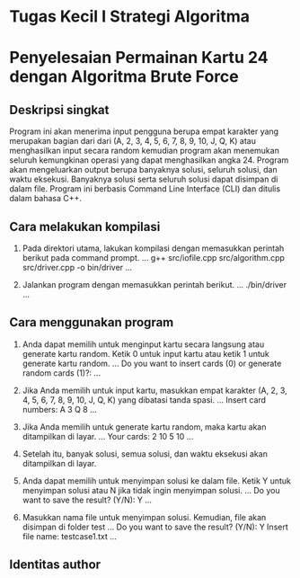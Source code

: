 # Tugas Kecil I Strategi Algoritma

# Penyelesaian Permainan Kartu 24 dengan Algoritma Brute Force

## Deskripsi singkat
Program ini akan menerima input pengguna berupa empat karakter yang merupakan bagian dari dari (A, 2, 3, 4, 5, 6, 7, 8, 9, 10, J, Q, K) atau menghasilkan input secara random kemudian program akan menemukan seluruh kemungkinan operasi yang dapat menghasilkan angka 24. Program akan mengeluarkan output berupa banyaknya solusi, seluruh solusi, dan waktu eksekusi. Banyaknya solusi serta seluruh solusi dapat disimpan di dalam file. Program ini berbasis Command Line Interface (CLI) dan ditulis dalam bahasa C++.

## Cara melakukan kompilasi
1. Pada direktori utama, lakukan kompilasi dengan memasukkan perintah berikut pada command prompt.
    ...
    g++ src/iofile.cpp src/algorithm.cpp src/driver.cpp -o bin/driver 
    ...

2. Jalankan program dengan memasukkan perintah berikut.
    ...
    ./bin/driver
    ...

## Cara menggunakan program
1. Anda dapat memilih untuk menginput kartu secara langsung atau generate kartu random. Ketik 0 untuk input kartu atau ketik 1 untuk generate kartu random.
    ...
    Do you want to insert cards (0) or generate random cards (1)?:
    ...

2. Jika Anda memilih untuk input kartu, masukkan empat karakter (A, 2, 3, 4, 5, 6, 7, 8, 9, 10, J, Q, K) yang dibatasi tanda spasi.
    ...
    Insert card numbers:
    A 3 Q 8
    ...

3. Jika Anda memilih untuk generate kartu random, maka kartu akan ditampilkan di layar.
    ...
    Your cards: 
    2 10 5 10 
    ...

4. Setelah itu, banyak solusi, semua solusi, dan waktu eksekusi akan ditampilkan di layar.

5. Anda dapat memilih untuk menyimpan solusi ke dalam file. Ketik Y untuk menyimpan solusi atau N jika tidak ingin menyimpan solusi.
    ...
    Do you want to save the result? (Y/N): Y
    ...

6. Masukkan nama file untuk menyimpan solusi. Kemudian, file akan disimpan di folder test
    ...
    Do you want to save the result? (Y/N): Y
    Insert file name: testcase1.txt
    ...

## Identitas author
